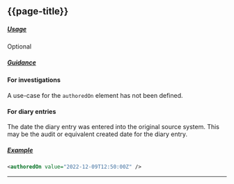 ## {{page-title}}

<h5><ins>Usage</ins></h5>

<span class="mro-circle optional" title="Optional"></span> Optional

<h5><ins>Guidance</ins></h5>

#### For investigations

A use-case for the `authoredOn` element has not been defined.

#### For diary entries

The date the diary entry was entered into the original source system. This may be the audit or equivalent created date for the diary entry.

<h5><ins>Example</ins></h5>

```xml
<authoredOn value="2022-12-09T12:50:00Z" />
```

---